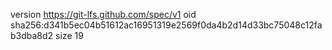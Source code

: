 version https://git-lfs.github.com/spec/v1
oid sha256:d341b5ec04b51612ac16951319e2569f0da4b2d14d33bc75048c12fab3dba8d2
size 19
